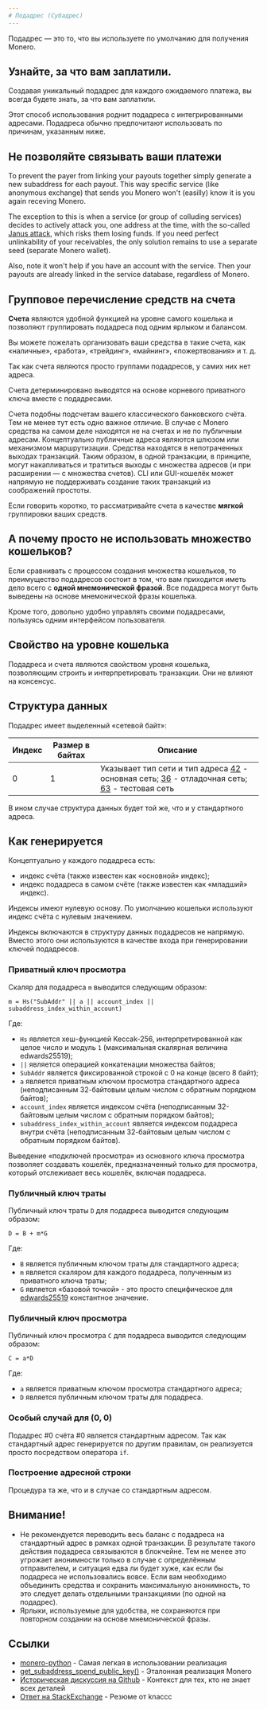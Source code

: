 ```yaml
---
# Подадрес (Субадрес)​
---
```


Подадрес — это то, что вы используете по умолчанию для получения Monero.

## Узнайте, за что вам заплатили.

Создавая уникальный подадрес для каждого ожидаемого платежа, вы всегда будете знать, за что вам заплатили.

Этот способ использования роднит подадреса с интегрированными адресами. Подадреса обычно предпочитают использовать по причинам, указанным ниже.

## Не позволяйте связывать ваши платежи

To prevent the payer from linking your payouts together simply generate a new subaddress for each payout. This way specific service (like anonymous exchange) that sends you Monero won't (easilly) know it is you again receving Monero.

The exception to this is when a service (or group of colluding services) decides to actively attack you, one address at the time, with the so-called [Janus attack](https://web.getmonero.org/2019/10/18/subaddress-janus.html), which risks them losing funds. If you need perfect unlinkability of your receivables, the only solution remains to use a separate seed (separate Monero wallet).

Also, note it won't help if you have an account with the service. Then your payouts are already linked in the service database, regardless of Monero.

## Групповое перечисление средств на счета​

**Счета** являются удобной функцией на уровне самого кошелька и позволяют группировать подадреса под одним ярлыком и балансом.

Вы можете пожелать организовать ваши средства в такие счета, как «наличные», «работа», «трейдинг», «майнинг», «пожертвования» и т. д.

Так как счета являются просто группами подадресов, у самих них нет адреса.

Счета детерминировано выводятся на основе корневого приватного ключа вместе с подадресами.

Счета подобны подсчетам вашего классического банковского счёта. Тем не менее тут есть одно важное отличие. В случае с Monero средства на самом деле находятся не на счетах и не по публичным адресам. Концептуально публичные адреса являются шлюзом или механизмом маршрутизации. Средства находятся в непотраченных выходах транзакций. Таким образом, в одной транзакции, в принципе, могут накапливаться и тратиться выходы с множества адресов (и при расширении — с множества счетов). CLI или GUI-кошелёк может напрямую не поддерживать создание таких транзакций из соображений простоты.

Если говорить коротко, то рассматривайте счета в качестве **мягкой** группировки ваших средств.

## А почему просто не использовать множество кошельков?​

Если сравнивать с процессом создания множества кошельков, то преимущество подадресов состоит в том, что вам приходится иметь дело всего с **одной мнемонической фразой**. Все подадреса могут быть выведены на основе мнемонической фразы кошелька.

Кроме того, довольно удобно управлять своими подадресами, пользуясь одним интерфейсом пользователя.

## Свойство на уровне кошелька​

Подадреса и счета являются свойством уровня кошелька, позволяющим строить и интерпретировать транзакции. Они не влияют на консенсус.

## Структура данных​

Подадрес имеет выделенный «сетевой байт»:

Индекс      | Размер в байтах	 | Описание
------------|------------------|-------------------------------------------------------------
0           | 1                | Указывает тип сети и тип адреса [42](https://github.com/monero-project/monero/blob/31bdf7bd113c2576fe579ef3a25a2d8fef419ffc/src/cryptonote_config.h#L171) - основная сеть; [36](https://github.com/monero-project/monero/blob/31bdf7bd113c2576fe579ef3a25a2d8fef419ffc/src/cryptonote_config.h#L200) - отладочная сеть; [63](https://github.com/monero-project/monero/blob/31bdf7bd113c2576fe579ef3a25a2d8fef419ffc/src/cryptonote_config.h#L185) - тестовая сеть

В ином случае структура данных будет той же, что и у стандартного адреса.

## Как генерируется​

 Концептуально у каждого подадреса есть:

* индекс счёта (также известен как «основной» индекс);
* индекс подадреса в самом счёте (также известен как «младший» индекс).

Индексы имеют нулевую основу. По умолчанию кошельки используют индекс счёта с нулевым значением.

Индексы включаются в структуру данных подадресов не напрямую. Вместо этого они используются в качестве входа при генерировании ключей подадресов.

### Приватный ключ просмотра​

Скаляр для подадреса `m` выводится следующим образом:

    m = Hs("SubAddr" || a || account_index || subaddress_index_within_account)

Где:

* `Hs` является хеш-функцией Keccak-256, интерпретированной как целое число и модуль `1` (максимальная скалярная величина edwards25519);
* `||` является операцией конкатенации множества байтов;
* `SubAddr` является фиксированной строкой с 0 на конце (всего 8 байт);
* `a` является приватным ключом просмотра стандартного адреса (неподписанным 32-байтовым целым числом с обратным порядком байтов);
* `account_index` является индексом счёта (неподписанным 32-байтовым целым числом с обратным порядком байтов);
* `subaddress_index_within_account` является индексом подадреса внутри счёта (неподписанным 32-байтовым целым числом с обратным порядком байтов).

Выведение «подключей просмотра» из основного ключа просмотра позволяет создавать кошелёк, предназначенный только для просмотра, который отслеживает весь кошелёк, включая подадреса.

### Публичный ключ траты​

Публичный ключ траты `D` для подадреса выводится следующим образом:

    D = B + m*G

Где:

* `B` является публичным ключом траты для стандартного адреса;
* `m` является скаляром для каждого подадреса, полученным из приватного ключа траты;
* `G` является «базовой точкой» - это просто специфическое для [edwards25519](https://wiki.xmr.ru/cryptography/asymmetric/edwards25519.html) константное значение.

### Публичный ключ просмотра​

Публичный ключ просмотра `C` для подадреса выводится следующим образом:

    C = a*D

Где:

* `a` является приватным ключом просмотра стандартного адреса;
* `D` является публичным ключом траты для подадреса.

### Особый случай для (0, 0)

Подадрес #0 счёта #0 является стандартным адресом. Так как стандартный адрес генерируется по другим правилам, он реализуется просто посредством оператора `if`.

### Построение адресной строки​

Процедура та же, что и в случае со стандартным адресом.

## Внимание!​

* Не рекомендуется переводить весь баланс с подадреса на стандартный адрес в рамках одной транзакции. В результате такого действия подадреса связываются в блокчейне. Тем не менее это угрожает анонимности только в случае с определённым отправителем, и ситуация едва ли будет хуже, как если бы подадреса не использовались вовсе. Если вам необходимо объединить средства и сохранить максимальную анонимность, то это следует делать отдельными транзакциями (по одной на подадрес).
* Ярлыки, используемые для удобства, не сохраняются при повторном создании на основе мнемонической фразы.

## Ссылки

* [monero-python](https://github.com/emesik/monero-python/blob/125d5eac0d4583b586b98e21b28fb9a291db26e5/monero/wallet.py#L195) - Самая легкая в использовании реализация
* [get_subaddress_spend_public_key()](https://github.com/monero-project/monero/blob/16dc6900fb556b61edaba5e323497e9b8c677ae2/src/device/device_default.cpp#L143) - Эталонная реализация Monero
* [Историческая дискуссия на Github](https://github.com/monero-project/monero/pull/2056) - Контекст для тех, кто не знает всех деталей
* [Ответ на StackExchange](https://monero.stackexchange.com/questions/10674/how-are-subaddresses-and-account-addresses-generated-from-master-wallet-keys/10676#10676) - Резюме от knaccc
